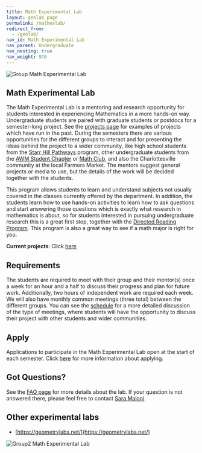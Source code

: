 ```yaml
---
title: Math Experimental Lab
layout: geolab_page
permalink: /mathexlab/
redirect_from:
  - /geolab/
nav_id: Math Experimental Lab
nav_parent: Undergraduate
nav_nesting: true
nav_weight: 970
---
```


<img src="{{site.url}}/mathexlab/images/Group3.jpeg" class="centerImage" style="cermax-width:100%;max-height:300px;height:auto;width:auto" class="mb-3" alt="Group Math Experimental Lab">


<h2 class="mb-3">Math Experimental Lab</h2>

The Math Experimental Lab is a mentoring and research opportunity for students interested in experiencing Mathematics in a more hands-on way. Undergraduate students are paired with graduate students or postdocs for a semester-long project. See the <a href="{{site.url}}/mathexlab/projects/">projects page</a> for examples of projects which have run in the past. During the semesters there are various opportunities for the different groups to interact and for presenting the ideas behind the project to a wider community, like high school students from the <a href="https://www.virginiaequitycenter.org/starr-hill-pathways">Starr Hill Pathways</a> program, other undergraduate students from the <a href="{{site.url}}/awm/">AWM Student Chapter</a> or <a href="{{site.url}}/undergraduate/mathclub_redirect/">Math Club</a>, and also the Charlottesville community at the local Farmers Market. The mentors suggest general projects or media to use, but the details of the work will be decided together with the students.

This program allows students to learn and understand subjects not usually covered in the classes currently offered by the department. In addition, the students learn how to use hands-on activities to learn how to ask questions and start answering those questions which is exactly what research in mathematics is about, so for students interested in pursuing undergraduate research this is a great first step, together with the <a href="{{site.url}}/drp/">Directed Reading Program</a>. This program is also a great way to see if a math major is right for you.

**Current projects**: Click <a href="{{site.url}}/mathexlab/current_projects/">here</a>

<h2 class="mb-3">Requirements</h2>

The students are required to meet with their group and their mentor(s) once a week for an hour and a half to discuss their progress and plan for future work. Additionally, two hours of independent work are required each week. We will also have monthly common meetings (three total) between the different groups. You can see the <a href="{{site.url}}/mathexlab/schedule/">schedule</a> for a more detailed discussion of the type of meetings, where students will have the opportunity to discuss their project with other students and wider communities. 

<h2 class="mb-3">Apply</h2>

Applications to participate in the Math Experimental Lab open at the start of each semester. Click <a href="{{site.url}}/mathexlab/application/">here</a> for more information about applying.

<h2 class="mb-3">Got Questions?</h2>

See the <a href="{{site.url}}/mathexlab/faq/">FAQ page</a> for more details about the lab. If your question is not answered there, please feel free to contact [Sara Maloni](https://math.virginia.edu/people/sm4cw/).

<h2 class="mb-3">Other experimental labs</h2>

*   [https://geometrylabs.net/](https://geometrylabs.net/)

<img src="{{site.url}}/mathexlab/images/Group2.JPG" class="centerImage" style="cermax-width:100%;max-height:300px;height:auto;width:auto" class="mb-3" alt="Group2 Math Experimental Lab">
